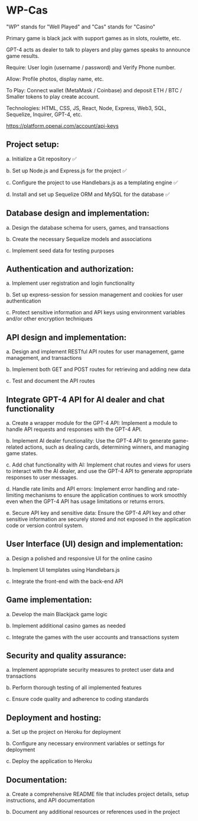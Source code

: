 # WP-Cas

"WP" stands for "Well Played" and "Cas" stands for "Casino" 

Primary game is black jack with support games as in slots, roulette, etc.

GPT-4 acts as dealer to talk to players and play games speaks to announce game results.

Require: User login (username / password) and Verify Phone number. 

Allow: Profile photos, display name, etc.

To Play: Connect wallet (MetaMask / Coinbase) and deposit ETH / BTC / Smaller tokens to play create account.

Technologies: HTML, CSS, JS, React, Node, Express, Web3, SQL, Sequelize, Inquirer, GPT-4, etc.


https://platform.openai.com/account/api-keys


## Project setup:

a. Initialize a Git repository ✅

b. Set up Node.js and Express.js for the project ✅

c. Configure the project to use Handlebars.js as a templating engine ✅

d. Install and set up Sequelize ORM and MySQL for the database ✅


## Database design and implementation:

a. Design the database schema for users, games, and transactions

b. Create the necessary Sequelize models and associations

c. Implement seed data for testing purposes


## Authentication and authorization:

a. Implement user registration and login functionality

b. Set up express-session for session management and cookies for user authentication

c. Protect sensitive information and API keys using environment variables and/or other encryption techniques


## API design and implementation:

a. Design and implement RESTful API routes for user management, game management, and transactions

b. Implement both GET and POST routes for retrieving and adding new data

c. Test and document the API routes


## Integrate GPT-4 API for AI dealer and chat functionality

a. Create a wrapper module for the GPT-4 API: Implement a module to handle API requests and responses with the GPT-4 API.

b. Implement AI dealer functionality: Use the GPT-4 API to generate game-related actions, such as dealing cards, determining winners, and managing game states.

c. Add chat functionality with AI: Implement chat routes and views for users to interact with the AI dealer, and use the GPT-4 API to generate appropriate responses to user messages.

d. Handle rate limits and API errors: Implement error handling and rate-limiting mechanisms to ensure the application continues to work smoothly even when the GPT-4 API has usage limitations or returns errors.

e. Secure API key and sensitive data: Ensure the GPT-4 API key and other sensitive information are securely stored and not exposed in the application code or version control system.


## User Interface (UI) design and implementation:

a. Design a polished and responsive UI for the online casino

b. Implement UI templates using Handlebars.js

c. Integrate the front-end with the back-end API


## Game implementation:

a. Develop the main Blackjack game logic

b. Implement additional casino games as needed

c. Integrate the games with the user accounts and transactions system


## Security and quality assurance:

a. Implement appropriate security measures to protect user data and transactions

b. Perform thorough testing of all implemented features

c. Ensure code quality and adherence to coding standards


## Deployment and hosting:

a. Set up the project on Heroku for deployment

b. Configure any necessary environment variables or settings for deployment

c. Deploy the application to Heroku


## Documentation:

a. Create a comprehensive README file that includes project details, setup instructions, and API documentation

b. Document any additional resources or references used in the project

